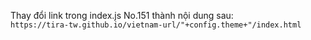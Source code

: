 Thay đổi link trong index.js No.151 thành nội dung sau: <br>
`https://tira-tw.github.io/vietnam-url/"+config.theme+"/index.html`
